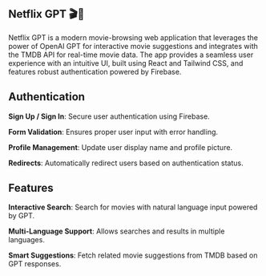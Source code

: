 
## Netflix GPT 🎬🤖



Netflix GPT is a modern movie-browsing web application that leverages the power of OpenAI GPT for interactive movie suggestions and integrates with the TMDB API for real-time movie data. The app provides a seamless user experience with an intuitive UI, built using React and Tailwind CSS, and features robust authentication powered by Firebase.


## Authentication
**Sign Up / Sign In**: Secure user authentication using Firebase.

**Form Validation**: Ensures proper user input with error handling.

**Profile Management**: Update user display name and profile picture.

**Redirects**: Automatically redirect users based on authentication status.


## Features
**Interactive Search**: Search for movies with natural language input powered by GPT.

**Multi-Language Support**: Allows searches and results in multiple languages.

**Smart Suggestions**: Fetch related movie suggestions from TMDB based on GPT responses.
